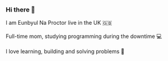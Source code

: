 ### Hi there 👋

I am Eunbyul Na Proctor live in the UK 🇬🇧 <br> <br>
Full-time mom, studying programming during the downtime 💻 <br> <br>
I love learning, building and solving problems 🤔


